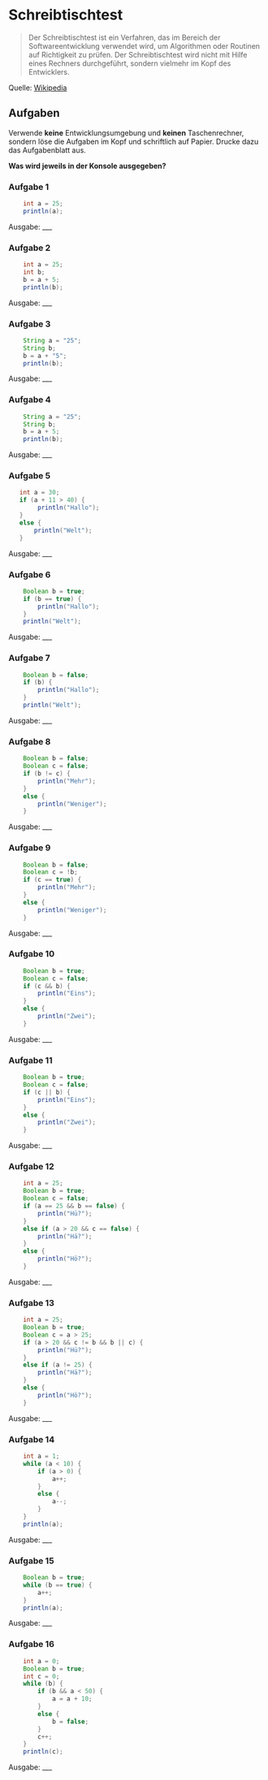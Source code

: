 # Schreibtischtest

> Der Schreibtischtest ist ein Verfahren, das im Bereich der Softwareentwicklung verwendet wird, um Algorithmen oder Routinen auf Richtigkeit zu prüfen. Der Schreibtischtest wird nicht mit Hilfe eines Rechners durchgeführt, sondern vielmehr im Kopf des Entwicklers.

Quelle: [Wikipedia](https://de.wikipedia.org/wiki/Schreibtischtest)

## Aufgaben

Verwende __keine__ Entwicklungsumgebung und __keinen__ Taschenrechner, sondern löse die Aufgaben im Kopf und schriftlich auf Papier. Drucke dazu das Aufgabenblatt aus.

**Was wird jeweils in der Konsole ausgegeben?**

### Aufgabe 1

```java
    int a = 25;
    println(a);
```

Ausgabe: ___

### Aufgabe 2

```java
    int a = 25;
    int b;
    b = a + 5;
    println(b);
```

Ausgabe: ___

### Aufgabe 3

```java
    String a = "25";
    String b;
    b = a + "5";
    println(b);
```

Ausgabe: ___

### Aufgabe 4

```java
    String a = "25";
    String b;
    b = a + 5;
    println(b);
```

Ausgabe: ___

### Aufgabe 5

```java
   int a = 30;
   if (a + 11 > 40) {
        println("Hallo");
   }
   else {
       println("Welt");
   }
```

Ausgabe: ___

### Aufgabe 6

```java
    Boolean b = true;
    if (b == true) {
        println("Hallo");
    }
    println("Welt");
```

Ausgabe: ___

### Aufgabe 7

```java
    Boolean b = false;
    if (b) {
        println("Hallo");
    }
    println("Welt");
```

Ausgabe: ___

### Aufgabe 8

```java
    Boolean b = false;
    Boolean c = false;
    if (b != c) {
        println("Mehr");
    }
    else {
        println("Weniger");
    }
```

Ausgabe: ___

### Aufgabe 9

```java
    Boolean b = false;
    Boolean c = !b;
    if (c == true) {
        println("Mehr");
    }
    else {
        println("Weniger");
    }
```

Ausgabe: ___

### Aufgabe 10

```java
    Boolean b = true;
    Boolean c = false;
    if (c && b) {
        println("Eins");
    }
    else {
        println("Zwei");
    }
```

Ausgabe: ___

### Aufgabe 11

```java
    Boolean b = true;
    Boolean c = false;
    if (c || b) {
        println("Eins");
    }
    else {
        println("Zwei");
    }
```

Ausgabe: ___

### Aufgabe 12

```java
    int a = 25;
    Boolean b = true;
    Boolean c = false;
    if (a == 25 && b == false) {
        println("Hü?");
    }
    else if (a > 20 && c == false) {
        println("Hä?");
    }
    else {
        println("Hö?");
    }
```

Ausgabe: ___

### Aufgabe 13

```java
    int a = 25;
    Boolean b = true;
    Boolean c = a > 25;
    if (a > 20 && c != b && b || c) {
        println("Hü?");
    }
    else if (a != 25) {
        println("Hä?");
    }
    else {
        println("Hö?");
    }
```

Ausgabe: ___

### Aufgabe 14

```java
    int a = 1;
    while (a < 10) {
        if (a > 0) {
            a++;
        }
        else {
            a--;
        }
    }
    println(a);
```

Ausgabe: ___

### Aufgabe 15

```java
    Boolean b = true;
    while (b == true) {
        a++;
    }
    println(a);
```

Ausgabe: ___

### Aufgabe 16

```java
    int a = 0;
    Boolean b = true;
    int c = 0;
    while (b) {
        if (b && a < 50) {
            a = a + 10;
        }
        else {
            b = false;
        }
        c++;
    }
    println(c);
```

Ausgabe: ___
